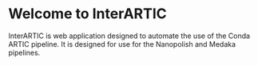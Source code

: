 # Welcome to InterARTIC

InterARTIC is web application designed to automate the use of the Conda ARTIC pipeline. It is designed for use for the Nanopolish and Medaka pipelines.